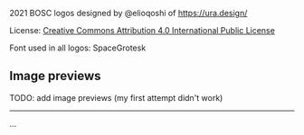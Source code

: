 2021 BOSC logos designed by @elioqoshi of https://ura.design/

License: [Creative Commons Attribution 4.0 International Public License](LICENSE)

Font used in all logos: SpaceGrotesk

## Image previews

TODO: add image previews (my first attempt didn't work)

-----
...
